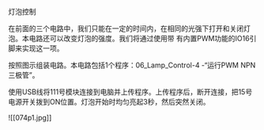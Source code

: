 灯泡控制

在前面的三个电路中，我们只能在一定的时间内，在相同的光强下打开和关闭灯泡。本电路还可以改变灯泡的强度。我们将通过使用带
有内置PWM功能的IO16引脚来实现这一项。

按照图示组装电路。本电路包括1个程序：06_Lamp_Control-4 -“运行PWM NPN三极管”。

使用USB线将111号模块连接到电脑并上传程序。上传程序后，断开连接，把15号电源开关拨到ON位置。灯泡开始时均匀亮起3秒，然后突然关闭。

![[074p1.jpg]]